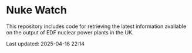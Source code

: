 # Nuke Watch

This repository includes code for retrieving the latest information available on the output of EDF nuclear power plants in the UK.

Last updated: 2025-04-16 22:14